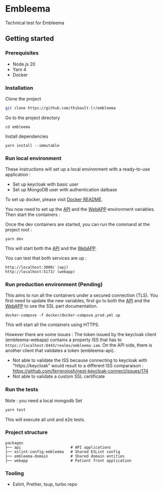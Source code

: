 # Embleema

Technical test for Embleema


## Getting started

### Prerequisites

- Node.js 20
- Yarn 4
- Docker

### Installation

Clone the project

```bash
git clone https://github.com/thibault-lr/embleema
```

Go to the project directory

```
cd embleema
```

Install dependencies

```shell
yarn install --immutable
```




### Run local environment

These instructions will set up a local environment with a ready-to-use application : 
- Set up keycloak with basic user
- Set up MongoDB user with authentication datbase

To set up docker, please visit [Docker README](./docker/README.md).

You now need to set up the [API](./packages/api/README.md#Configuration) and the [WebAPP](./packages/webapp/README.md#setup) environment variables. Then start the containers : 




Once the dev containers are started, you can run the command at the project root : 
```shell
yarn dev
```

This will start both the [API](./packages/api/README.md) and the [WebAPP](./packages/webapp/README.md).

You can test that both services are up :
```
http://localhost:3000/ (api)
http://localhost:5173/ (webapp)

```



### Run production environment (Pending)

This aims to run all the containers under a secured connection (TLS). You first need to update the new variables, first go to both the [API](./packages/api/README.md) and the [WebAPP](./packages/webapp/README.md) to see the SSL part documentation.


```shell
docker-compose -f docker/docker-compose.prod.yml up 
```

This will start all the containers using HTTPS.

However there are some issues : The token issued by the keycloak client (embleema-webapp) contains a property ISS that has to `https://localhost:8443/realms/embleema-iam`. On the API side, there is another client that validates a token (embleema-api).

- Not able to validate the ISS because connecting to keycloak with "https://keycloak" would result to a different ISS comparaison : https://github.com/ferrerojosh/nest-keycloak-connect/issues/174
- Not able to validate a custom SSL certificate


### Run the tests

Note : you need a local mongodb Set

```bash
yarn test
```

This will execute all unit and e2e tests.

### Project structure

```tree
packages
├── api                      # API applications
├── eslint-config-embleema   # Shared ESLint config
├── embleema-domain          # Shared domain entities
├── webapp                   # Patient front application
``` 


### Tooling

- Eslint, Prettier, tsup, turbo repo